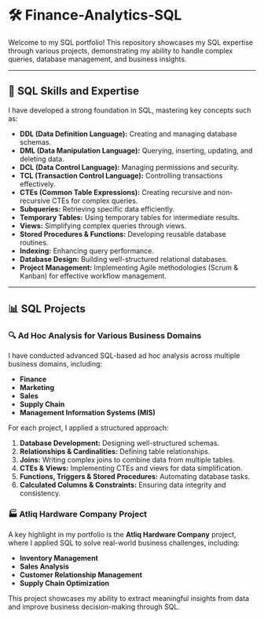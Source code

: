 # 🛠️ Finance-Analytics-SQL

Welcome to my SQL portfolio! This repository showcases my SQL expertise through various projects, demonstrating my ability to handle complex queries, database management, and business insights.  

---

## 📌 SQL Skills and Expertise  

I have developed a strong foundation in SQL, mastering key concepts such as:  

- **DDL (Data Definition Language):** Creating and managing database schemas.  
- **DML (Data Manipulation Language):** Querying, inserting, updating, and deleting data.  
- **DCL (Data Control Language):** Managing permissions and security.  
- **TCL (Transaction Control Language):** Controlling transactions effectively.  
- **CTEs (Common Table Expressions):** Creating recursive and non-recursive CTEs for complex queries.  
- **Subqueries:** Retrieving specific data efficiently.  
- **Temporary Tables:** Using temporary tables for intermediate results.  
- **Views:** Simplifying complex queries through views.  
- **Stored Procedures & Functions:** Developing reusable database routines.  
- **Indexing:** Enhancing query performance.  
- **Database Design:** Building well-structured relational databases.  
- **Project Management:** Implementing Agile methodologies (Scrum & Kanban) for effective workflow management.  

---

## 📊 SQL Projects  

### 🔍 Ad Hoc Analysis for Various Business Domains  

I have conducted advanced SQL-based ad hoc analysis across multiple business domains, including:  

- **Finance**  
- **Marketing**  
- **Sales**  
- **Supply Chain**  
- **Management Information Systems (MIS)**  

For each project, I applied a structured approach:  

1. **Database Development:** Designing well-structured schemas.  
2. **Relationships & Cardinalities:** Defining table relationships.  
3. **Joins:** Writing complex joins to combine data from multiple tables.  
4. **CTEs & Views:** Implementing CTEs and views for data simplification.  
5. **Functions, Triggers & Stored Procedures:** Automating database tasks.  
6. **Calculated Columns & Constraints:** Ensuring data integrity and consistency.  

### 🏭 Atliq Hardware Company Project  

A key highlight in my portfolio is the **Atliq Hardware Company** project, where I applied SQL to solve real-world business challenges, including:  

- **Inventory Management**  
- **Sales Analysis**  
- **Customer Relationship Management**  
- **Supply Chain Optimization**  

This project showcases my ability to extract meaningful insights from data and improve business decision-making through SQL.  
